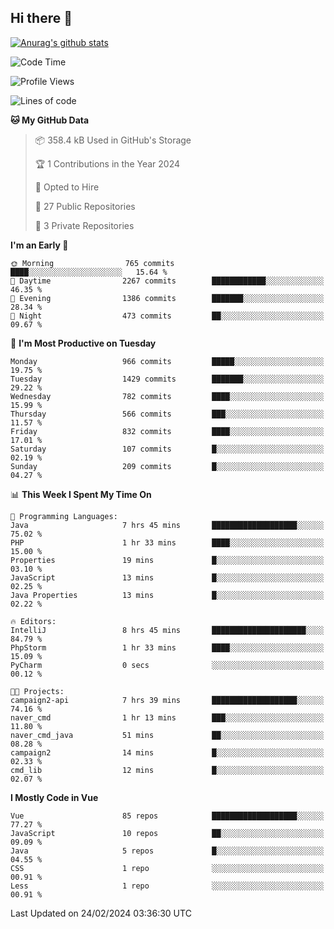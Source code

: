 ## Hi there 👋

[![Anurag's github stats](https://github-readme-stats.vercel.app/api?username=Songwonseok)](https://github.com/anuraghazra/github-readme-stats)



<!--START_SECTION:waka-->
![Code Time](http://img.shields.io/badge/Code%20Time-2%2C690%20hrs%2058%20mins-blue)

![Profile Views](http://img.shields.io/badge/Profile%20Views-0-blue)

![Lines of code](https://img.shields.io/badge/From%20Hello%20World%20I%27ve%20Written-34.8%20million%20lines%20of%20code-blue)

**🐱 My GitHub Data** 

> 📦 358.4 kB Used in GitHub's Storage 
 > 
> 🏆 1 Contributions in the Year 2024
 > 
> 💼 Opted to Hire
 > 
> 📜 27 Public Repositories 
 > 
> 🔑 3 Private Repositories 
 > 
**I'm an Early 🐤** 

```text
🌞 Morning                765 commits         ████░░░░░░░░░░░░░░░░░░░░░   15.64 % 
🌆 Daytime                2267 commits        ████████████░░░░░░░░░░░░░   46.35 % 
🌃 Evening                1386 commits        ███████░░░░░░░░░░░░░░░░░░   28.34 % 
🌙 Night                  473 commits         ██░░░░░░░░░░░░░░░░░░░░░░░   09.67 % 
```
📅 **I'm Most Productive on Tuesday** 

```text
Monday                   966 commits         █████░░░░░░░░░░░░░░░░░░░░   19.75 % 
Tuesday                  1429 commits        ███████░░░░░░░░░░░░░░░░░░   29.22 % 
Wednesday                782 commits         ████░░░░░░░░░░░░░░░░░░░░░   15.99 % 
Thursday                 566 commits         ███░░░░░░░░░░░░░░░░░░░░░░   11.57 % 
Friday                   832 commits         ████░░░░░░░░░░░░░░░░░░░░░   17.01 % 
Saturday                 107 commits         █░░░░░░░░░░░░░░░░░░░░░░░░   02.19 % 
Sunday                   209 commits         █░░░░░░░░░░░░░░░░░░░░░░░░   04.27 % 
```


📊 **This Week I Spent My Time On** 

```text
💬 Programming Languages: 
Java                     7 hrs 45 mins       ███████████████████░░░░░░   75.02 % 
PHP                      1 hr 33 mins        ████░░░░░░░░░░░░░░░░░░░░░   15.00 % 
Properties               19 mins             █░░░░░░░░░░░░░░░░░░░░░░░░   03.10 % 
JavaScript               13 mins             █░░░░░░░░░░░░░░░░░░░░░░░░   02.25 % 
Java Properties          13 mins             █░░░░░░░░░░░░░░░░░░░░░░░░   02.22 % 

🔥 Editors: 
IntelliJ                 8 hrs 45 mins       █████████████████████░░░░   84.79 % 
PhpStorm                 1 hr 33 mins        ████░░░░░░░░░░░░░░░░░░░░░   15.09 % 
PyCharm                  0 secs              ░░░░░░░░░░░░░░░░░░░░░░░░░   00.12 % 

🐱‍💻 Projects: 
campaign2-api            7 hrs 39 mins       ███████████████████░░░░░░   74.16 % 
naver_cmd                1 hr 13 mins        ███░░░░░░░░░░░░░░░░░░░░░░   11.80 % 
naver_cmd_java           51 mins             ██░░░░░░░░░░░░░░░░░░░░░░░   08.28 % 
campaign2                14 mins             █░░░░░░░░░░░░░░░░░░░░░░░░   02.33 % 
cmd_lib                  12 mins             █░░░░░░░░░░░░░░░░░░░░░░░░   02.07 % 
```

**I Mostly Code in Vue** 

```text
Vue                      85 repos            ███████████████████░░░░░░   77.27 % 
JavaScript               10 repos            ██░░░░░░░░░░░░░░░░░░░░░░░   09.09 % 
Java                     5 repos             █░░░░░░░░░░░░░░░░░░░░░░░░   04.55 % 
CSS                      1 repo              ░░░░░░░░░░░░░░░░░░░░░░░░░   00.91 % 
Less                     1 repo              ░░░░░░░░░░░░░░░░░░░░░░░░░   00.91 % 
```




 Last Updated on 24/02/2024 03:36:30 UTC
<!--END_SECTION:waka-->
